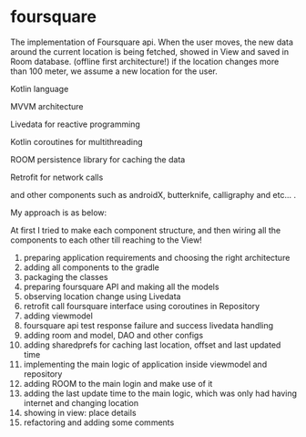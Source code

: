 # foursquare
The implementation of Foursquare api. When the user moves, the new data around the current location is being fetched, showed in View and saved in Room database. (offline first architecture!) if the location changes more than 100 meter, we assume a new location for the user.  

Kotlin language

MVVM architecture

Livedata for reactive programming

Kotlin coroutines for multithreading

ROOM persistence library for caching the data

Retrofit for network calls

and other components such as androidX, butterknife, calligraphy and etc... .


My approach is as below:

At first I tried to make each component structure, and then wiring all the components to each other till reaching to the View!


1. preparing application requirements and choosing the right architecture
2. adding all components to the gradle
3. packaging the classes
4. preparing foursquare API and making all the models
5. observing location change using Livedata
6. retrofit call foursquare interface using coroutines in Repository
7. adding viewmodel
8. foursquare api test response failure and success livedata handling
9. adding room and model, DAO and other configs
10. adding sharedprefs for caching last location, offset and last updated time
11. implementing the main logic of application inside viewmodel and repository
12. adding ROOM to the main login and make use of it
13. adding the last update time to the main logic, which was only had having internet and changing location
14. showing in view: place details
15. refactoring and adding some comments
